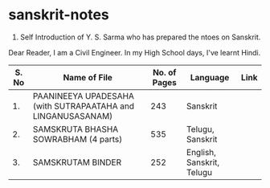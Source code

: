 # sanskrit-notes
1. Self Introduction of Y. S. Sarma who has prepared the ntoes on Sanskrit.

Dear Reader, 
I am a Civil Engineer. In my High School days, I've learnt Hindi. 


| S. No  | Name of File | No. of Pages | Language | Link
| ------------- | ------------- | ------------- | ------------- | ------------- | 
| 1. | PAANINEEYA UPADESAHA (with SUTRAPAATAHA and LINGANUSASANAM) | 243 | Sanskrit | 
| 2. | SAMSKRUTA BHASHA SOWRABHAM (4 parts) | 535 | Telugu, Sanskrit | 
| 3. | SAMSKRUTAM BINDER | 252 | English, Sanskrit, Telugu | 


